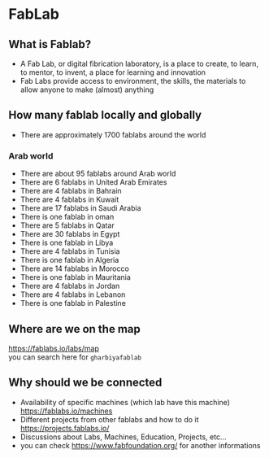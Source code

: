 # FabLab

## What is Fablab?
- A Fab Lab, or digital fibrication laboratory, is a place to create, to learn, to mentor, to invent, a place for learning and innovation  
- Fab Labs provide access to environment, the skills, the materials to allow anyone to make (almost) anything

## How many fablab locally and globally
- There are approximately 1700 fablabs around the world

### Arab world
- There are about 95 fablabs around Arab world
- There are 6 fablabs in United Arab Emirates
- There are 4 fablabs in Bahrain
- There are 4 fablabs in Kuwait
- There are 17 fablabs in Saudi Arabia
- There is one fablab in oman
- There are 5 fablabs in Qatar
- There are 30 fablabs in Egypt
- There is one fablab in Libya
- There are 4 fablabs in Tunisia
- There is one fablab in Algeria
- There are 14 fablabs in Morocco
- There is one fablab in Mauritania
- There are 4 fablabs in Jordan
- There are 4 fablabs in Lebanon
- There is one fablab in Palestine

## Where are we on the map  
https://fablabs.io/labs/map  
you can search here for `gharbiyafablab`

## Why should we be connected
- Availability of specific machines (which lab have this machine) https://fablabs.io/machines
- Different projects from other fablabs and how to do it https://projects.fablabs.io/
- Discussions about Labs, Machines, Education, Projects, etc...
- you can check https://www.fabfoundation.org/ for another informations